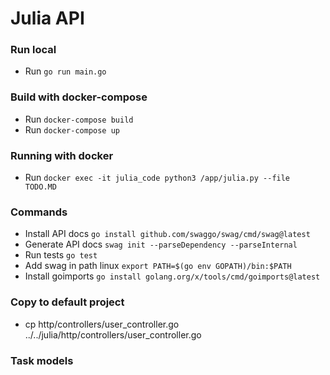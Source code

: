 # Julia API

### Run local

- Run `go run main.go`

### Build with docker-compose

- Run `docker-compose build`
- Run `docker-compose up`

### Running with docker
 - Run `docker exec -it julia_code python3 /app/julia.py --file TODO.MD`

### Commands

- Install API docs `go install github.com/swaggo/swag/cmd/swag@latest`
- Generate API docs `swag init --parseDependency --parseInternal`
- Run tests `go test`
- Add swag in path linux `export PATH=$(go env GOPATH)/bin:$PATH`
- Install goimports `go install golang.org/x/tools/cmd/goimports@latest`

### Copy to default project

- cp http/controllers/user_controller.go ../../julia/http/controllers/user_controller.go

### Task models


